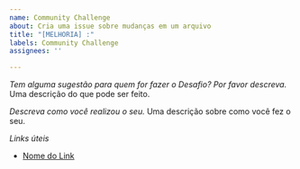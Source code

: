 ```yaml
---
name: Community Challenge
about: Cria uma issue sobre mudanças em um arquivo
title: "[MELHORIA] :"
labels: Community Challenge
assignees: ''

---
```


*Tem alguma sugestão para quem for fazer o Desafio? Por favor descreva.*
Uma descrição do que pode ser feito.

*Descreva como você realizou o seu.*
Uma descrição sobre como você fez o seu.

*Links úteis*
- [Nome do Link](URL)
